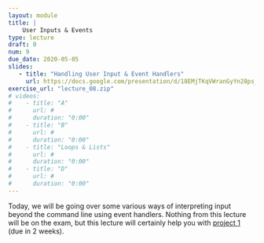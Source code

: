 ```yaml
---
layout: module
title: | 
    User Inputs & Events
type: lecture
draft: 0
num: 9
due_date: 2020-05-05
slides: 
   - title: "Handling User Input & Event Handlers"
     url: https://docs.google.com/presentation/d/18EMjTKqVWranGyYn28ps_dfExS-qdBQQ1JJRHiRF4Es/edit?usp=sharing
exercise_url: "lecture_08.zip"
# videos:
#    - title: "A"
#      url: #
#      duration: "0:00"
#    - title: "B"
#      url: #
#      duration: "0:00"
#    - title: "Loops & Lists"
#      url: #
#      duration: "0:00"
#    - title: "D"
#      url: #
#      duration: "0:00"
---
```


Today, we will be going over some various ways of interpreting input beyond the command line using event handlers. Nothing from this lecture will be on the exam, but this lecture will certainly help you with [project 1](../assignments/p1) (due in 2 weeks).
